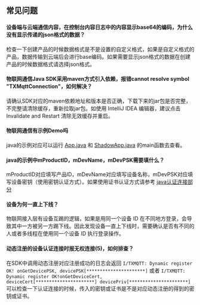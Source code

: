 ## 常见问题

#### 设备端与云端通信内容，在控制台内容日志中的内容显示base64的编码，为什么没有显示传递的json格式的数据？

检查一下创建产品的时候数据格式是不是设置的自定义格式，如果是自定义格式的产品，数据传输到云端后会进行base编码。如果需要显示json格式的数据在创建产品的时候数据格式请选择json格式。

#### 物联网通信Java SDK采用maven方式引入依赖，报错cannot resolve symbol "TXMqttConnection"，如何解决？

请确认SDK对应的maven依赖地址和版本是否正确，下载下来的jar包是否完整，不完整请清除缓存，重新拉取jar包。如使用 IntelliJ IDEA 编辑器，建议点击 Invalidate and Restart 清除无效缓存并重启。

#### 物联网通信有示例Demo吗

java的示例对应可以运行 [App.java](https://github.com/tencentyun/iot-device-java/blob/master/hub-device-java/src/main/java/com/tencent/iot/hub/device/java/App.java) 和 [ShadowApp.java](https://github.com/tencentyun/iot-device-java/blob/master/hub-device-java/src/main/java/com/tencent/iot/hub/device/java/ShadowApp.java) 的main函数去查看。

#### java的示例中mProductID，mDevName，mDevPSK需要填什么？

mProductID对应填写产品ID，mDevName对应填写设备名称，mDevPSK对应填写设备密钥（使用密钥认证方式）。如果使用证书认证方式请参考 [java认证连接部分](https://github.com/tencentyun/iot-device-java/blob/master/hub-device-java/README.md#认证连接)

#### 设备为何一直上下线？

物联网接入层有设备互踢的逻辑，如果是用同一个设备 ID 在不同地方登录，会导致其中一方被另一方踢下线。因此发现设备一直上下线时，需要确认是否有不同的人或者多线程在使用同一个设备 ID 执行登录操作。

#### 动态注册的设备认证连接时报无权连接(5)，如何排查？

在SDK中调用动态注册对应注册成功的日志会返回 `I/TXMQTT: Dynamic register OK! onGetDevicePSK, devicePSK[**********************]` 或者 `I/TXMQTT: Dynamic register OK!onGetDeviceCert, deviceCert[**********************] devicePriv[**********************]` 可以检查一下认证连接的时候，传入的密钥或证书是不是对应动态注册的得到的密钥或证书。


